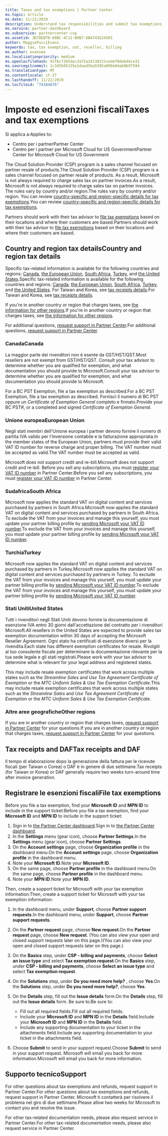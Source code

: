 ```yaml
---
title: Taxes and tax exemptions | Partner Center
ms.topic: article
ms.date: 11/21/2019
description: Understand tax responsibilities and submit tax exemptions for your CSP sales.
ms.service: partner-dashboard
ms.subservice: partnercenter-csp
ms.assetid: 3D78EB70-68BC-4C12-B9B7-DB4743E24501
author: MaggiePucciEvans
keywords: tax, tax exemption, vat, reseller, billing
ms.author: evansma
ms.localizationpriority: medium
ms.openlocfilehash: 91f6c7265dec3a72a24130221cedef8de6d4ce31
ms.sourcegitcommit: 1c3d3b95135e1daad5ba5585a090e84ab0b97594
ms.translationtype: MT
ms.contentlocale: it-IT
ms.lasthandoff: 11/22/2019
ms.locfileid: "74384876"
---
```

# <a name="taxes-and-tax-exemptions"></a><span data-ttu-id="53622-104">Imposte ed esenzioni fiscali</span><span class="sxs-lookup"><span data-stu-id="53622-104">Taxes and tax exemptions</span></span>

<span data-ttu-id="53622-105">Si applica a:</span><span class="sxs-lookup"><span data-stu-id="53622-105">Applies to:</span></span>

- <span data-ttu-id="53622-106">Centro per i partner</span><span class="sxs-lookup"><span data-stu-id="53622-106">Partner Center</span></span>
- <span data-ttu-id="53622-107">Centro per i partner per Microsoft Cloud for US Government</span><span class="sxs-lookup"><span data-stu-id="53622-107">Partner Center for Microsoft Cloud for US Government</span></span>

<span data-ttu-id="53622-108">The Cloud Solution Provider (CSP) program is a sales channel focused on partner resale of products.</span><span class="sxs-lookup"><span data-stu-id="53622-108">The Cloud Solution Provider (CSP) program is a sales channel focused on partner resale of products.</span></span> <span data-ttu-id="53622-109">As a result, Microsoft is not always required to charge sales tax on partner invoices.</span><span class="sxs-lookup"><span data-stu-id="53622-109">As a result, Microsoft is not always required to charge sales tax on partner invoices.</span></span> <span data-ttu-id="53622-110">The rules vary by country and/or region.</span><span class="sxs-lookup"><span data-stu-id="53622-110">The rules vary by country and/or region.</span></span> <span data-ttu-id="53622-111">You can review [country-specific and region-specific details for tax exemptions](#country-and-region-tax-details).</span><span class="sxs-lookup"><span data-stu-id="53622-111">You can review [country-specific and region-specific details for tax exemptions](#country-and-region-tax-details).</span></span>

<span data-ttu-id="53622-112">Partners should work with their tax advisor to [file tax exemptions](#file-tax-exemptions) based on their locations and where their customers are based.</span><span class="sxs-lookup"><span data-stu-id="53622-112">Partners should work with their tax advisor to [file tax exemptions](#file-tax-exemptions) based on their locations and where their customers are based.</span></span>

## <a name="country-and-region-tax-details"></a><span data-ttu-id="53622-113">Country and region tax details</span><span class="sxs-lookup"><span data-stu-id="53622-113">Country and region tax details</span></span>

<span data-ttu-id="53622-114">Specific tax-related information is available for the following countries and regions: [Canada](#canada), [the European Union](#european-union), [South Africa](#south-africa), [Turkey](#turkey), and [the United States](#united-states).</span><span class="sxs-lookup"><span data-stu-id="53622-114">Specific tax-related information is available for the following countries and regions: [Canada](#canada), [the European Union](#european-union), [South Africa](#south-africa), [Turkey](#turkey), and [the United States](#united-states).</span></span> <span data-ttu-id="53622-115">For Taiwan and Korea, see [tax receipts details](#tax-receipts-and-daf).</span><span class="sxs-lookup"><span data-stu-id="53622-115">For Taiwan and Korea, see [tax receipts details](#tax-receipts-and-daf).</span></span>

<span data-ttu-id="53622-116">If you're in another country or region that charges taxes, see [the information for other regions](#other-regions).</span><span class="sxs-lookup"><span data-stu-id="53622-116">If you're in another country or region that charges taxes, see [the information for other regions](#other-regions).</span></span>

<span data-ttu-id="53622-117">For additional questions, [request support in Partner Center](#support).</span><span class="sxs-lookup"><span data-stu-id="53622-117">For additional questions, [request support in Partner Center](#support).</span></span>

### <a name="canada"></a><span data-ttu-id="53622-118">Canada</span><span class="sxs-lookup"><span data-stu-id="53622-118">Canada</span></span>

<span data-ttu-id="53622-119">La maggior parte dei rivenditori non è esente da GST/HST/QST.</span><span class="sxs-lookup"><span data-stu-id="53622-119">Most resellers are not exempt from GST/HST/QST.</span></span> <span data-ttu-id="53622-120">Consult your tax advisor to determine whether you are qualified for exemption, and what documentation you should provide to Microsoft.</span><span class="sxs-lookup"><span data-stu-id="53622-120">Consult your tax advisor to determine whether you are qualified for exemption, and what documentation you should provide to Microsoft.</span></span>

<span data-ttu-id="53622-121">For a BC PST Exemption, file a tax exemption as described.</span><span class="sxs-lookup"><span data-stu-id="53622-121">For a BC PST Exemption, file a tax exemption as described.</span></span> <span data-ttu-id="53622-122">Fornisci il numero di BC PST oppure un *Certificate of Exemption General* completo e firmato.</span><span class="sxs-lookup"><span data-stu-id="53622-122">Provide your BC PST#, or a completed and signed *Certificate of Exemption General*.</span></span>

### <a name="european-union"></a><span data-ttu-id="53622-123">Unione europea</span><span class="sxs-lookup"><span data-stu-id="53622-123">European Union</span></span>

<span data-ttu-id="53622-124">Negli stati membri dell'Unione europea i partner devono fornire il numero di partita IVA valido per l'inversione contabile e la fatturazione appropriata.</span><span class="sxs-lookup"><span data-stu-id="53622-124">In the member states of the European Union, partners must provide their valid VAT ID number for reverse charge and proper billing.</span></span> <span data-ttu-id="53622-125">The VAT number must be accepted as valid.</span><span class="sxs-lookup"><span data-stu-id="53622-125">The VAT number must be accepted as valid.</span></span>

<span data-ttu-id="53622-126">Microsoft does not support credit and re-bill.</span><span class="sxs-lookup"><span data-stu-id="53622-126">Microsoft does not support credit and re-bill.</span></span> <span data-ttu-id="53622-127">Before you sell any subscriptions, you must [register your VAT ID number](organization-tax-info.md) in Partner Center.</span><span class="sxs-lookup"><span data-stu-id="53622-127">Before you sell any subscriptions, you must [register your VAT ID number](organization-tax-info.md) in Partner Center.</span></span>

### <a name="south-africa"></a><span data-ttu-id="53622-128">Sudafrica</span><span class="sxs-lookup"><span data-stu-id="53622-128">South Africa</span></span>

<span data-ttu-id="53622-129">Microsoft now applies the standard VAT on digital content and services purchased by partners in South Africa.</span><span class="sxs-lookup"><span data-stu-id="53622-129">Microsoft now applies the standard VAT on digital content and services purchased by partners in South Africa.</span></span> <span data-ttu-id="53622-130">To exclude the VAT from your invoices and manage this yourself, you must update your partner billing profile by [sending Microsoft your VAT ID number](organization-tax-info.md).</span><span class="sxs-lookup"><span data-stu-id="53622-130">To exclude the VAT from your invoices and manage this yourself, you must update your partner billing profile by [sending Microsoft your VAT ID number](organization-tax-info.md).</span></span>

### <a name="turkey"></a><span data-ttu-id="53622-131">Turchia</span><span class="sxs-lookup"><span data-stu-id="53622-131">Turkey</span></span>

<span data-ttu-id="53622-132">Microsoft now applies the standard VAT on digital content and services purchased by partners in Turkey.</span><span class="sxs-lookup"><span data-stu-id="53622-132">Microsoft now applies the standard VAT on digital content and services purchased by partners in Turkey.</span></span> <span data-ttu-id="53622-133">To exclude the VAT from your invoices and manage this yourself, you must update your partner billing profile by [sending Microsoft your VAT ID number](organization-tax-info.md).</span><span class="sxs-lookup"><span data-stu-id="53622-133">To exclude the VAT from your invoices and manage this yourself, you must update your partner billing profile by [sending Microsoft your VAT ID number](organization-tax-info.md).</span></span>

### <a name="united-states"></a><span data-ttu-id="53622-134">Stati Uniti</span><span class="sxs-lookup"><span data-stu-id="53622-134">United States</span></span>

<span data-ttu-id="53622-135">Tutti i rivenditori negli Stati Uniti devono fornire la documentazione di esenzione IVA entro 30 giorni dall'accettazione del contratto per i rivenditori Microsoft.</span><span class="sxs-lookup"><span data-stu-id="53622-135">All resellers in the United States are expected to provide sales tax exemption documentation within 30 days of accepting the Microsoft Reseller Agreement.</span></span> <span data-ttu-id="53622-136">Ogni stato ha certificati di esenzione diversi per la rivendita.</span><span class="sxs-lookup"><span data-stu-id="53622-136">Each state has different exemption certificates for resale.</span></span> <span data-ttu-id="53622-137">Rivolgiti al tuo consulente fiscale per determinare la documentazione rilevante per la tua sede legale e gli stati registrati.</span><span class="sxs-lookup"><span data-stu-id="53622-137">Please work with your tax advisor to determine what is relevant for your legal address and registered states.</span></span>

<span data-ttu-id="53622-138">This may include resale exemption certificates that work across multiple states such as the *Streamline Sales* and *Use Tax Agreement Certificate of Exemption* or the *MTC Uniform Sales & Use Tax Exemption Certificate*.</span><span class="sxs-lookup"><span data-stu-id="53622-138">This may include resale exemption certificates that work across multiple states such as the *Streamline Sales* and *Use Tax Agreement Certificate of Exemption* or the *MTC Uniform Sales & Use Tax Exemption Certificate*.</span></span>

### <a name="other-regions"></a><span data-ttu-id="53622-139">Altre aree geografiche</span><span class="sxs-lookup"><span data-stu-id="53622-139">Other regions</span></span>

<span data-ttu-id="53622-140">If you are in another country or region that charges taxes, [request support in Partner Center](#support) for your questions.</span><span class="sxs-lookup"><span data-stu-id="53622-140">If you are in another country or region that charges taxes, [request support in Partner Center](#support) for your questions.</span></span>

## <a name="tax-receipts-and-daf"></a><span data-ttu-id="53622-141">Tax receipts and DAF</span><span class="sxs-lookup"><span data-stu-id="53622-141">Tax receipts and DAF</span></span>

<span data-ttu-id="53622-142">Il tempo di elaborazione dopo la generazione della fattura per le ricevute fiscali (per Taiwan o Corea) o DAF è in genere di due settimane.</span><span class="sxs-lookup"><span data-stu-id="53622-142">Tax receipts (for Taiwan or Korea) or DAF generally require two weeks turn-around time after invoice generation.</span></span>

## <a name="file-tax-exemptions"></a><span data-ttu-id="53622-143">Registrare le esenzioni fiscali</span><span class="sxs-lookup"><span data-stu-id="53622-143">File tax exemptions</span></span>

<span data-ttu-id="53622-144">Before you file a tax exemption, find your **Microsoft ID** and **MPN ID** to include in the support ticket:</span><span class="sxs-lookup"><span data-stu-id="53622-144">Before you file a tax exemption, find your **Microsoft ID** and **MPN ID** to include in the support ticket:</span></span>

1. <span data-ttu-id="53622-145">Sign in to [the Partner Center dashboard](https://partner.microsoft.com/dashboard/).</span><span class="sxs-lookup"><span data-stu-id="53622-145">Sign in to [the Partner Center dashboard](https://partner.microsoft.com/dashboard/).</span></span>
2. <span data-ttu-id="53622-146">In the **Settings** menu (gear icon), choose **Partner Settings**.</span><span class="sxs-lookup"><span data-stu-id="53622-146">In the **Settings** menu (gear icon), choose **Partner Settings**.</span></span>
3. <span data-ttu-id="53622-147">On the **Account settings** page, choose **Organization profile** in the dashboard menu.</span><span class="sxs-lookup"><span data-stu-id="53622-147">On the **Account settings** page, choose **Organization profile** in the dashboard menu.</span></span>
4. <span data-ttu-id="53622-148">Note your **Microsoft ID**.</span><span class="sxs-lookup"><span data-stu-id="53622-148">Note your **Microsoft ID**.</span></span>
5. <span data-ttu-id="53622-149">On the same page, choose **Partner profile** in the dashboard menu.</span><span class="sxs-lookup"><span data-stu-id="53622-149">On the same page, choose **Partner profile** in the dashboard menu.</span></span>
6. <span data-ttu-id="53622-150">Note your **MPN ID**.</span><span class="sxs-lookup"><span data-stu-id="53622-150">Note your **MPN ID**.</span></span>

<span data-ttu-id="53622-151">Then, create a support ticket for Microsoft with your tax exemption information:</span><span class="sxs-lookup"><span data-stu-id="53622-151">Then, create a support ticket for Microsoft with your tax exemption information:</span></span>

1. <span data-ttu-id="53622-152">In the dashboard menu, under **Support**, choose **Partner support requests**.</span><span class="sxs-lookup"><span data-stu-id="53622-152">In the dashboard menu, under **Support**, choose **Partner support requests**.</span></span>
2. <span data-ttu-id="53622-153">On the **Partner request** page, choose **New request**.</span><span class="sxs-lookup"><span data-stu-id="53622-153">On the **Partner request** page, choose **New request**.</span></span> <span data-ttu-id="53622-154">(You can also view your open and closed support requests later on this page.)</span><span class="sxs-lookup"><span data-stu-id="53622-154">(You can also view your open and closed support requests later on this page.)</span></span>
3. <span data-ttu-id="53622-155">On the **Basics** step, under **CSP - billing and payments**, choose **Select an issue type** and select **Tax exemption request**.</span><span class="sxs-lookup"><span data-stu-id="53622-155">On the **Basics** step, under **CSP - billing and payments**, choose **Select an issue type** and select **Tax exemption request**.</span></span>
4. <span data-ttu-id="53622-156">On the **Solutions** step, under **Do you need more help?** , choose **Yes**.</span><span class="sxs-lookup"><span data-stu-id="53622-156">On the **Solutions** step, under **Do you need more help?**, choose **Yes**.</span></span>
5. <span data-ttu-id="53622-157">On the **Details** step, fill out the **Issue details** form.</span><span class="sxs-lookup"><span data-stu-id="53622-157">On the **Details** step, fill out the **Issue details** form.</span></span> <span data-ttu-id="53622-158">Be sure to:</span><span class="sxs-lookup"><span data-stu-id="53622-158">Be sure to:</span></span>

    - <span data-ttu-id="53622-159">Fill out all required fields.</span><span class="sxs-lookup"><span data-stu-id="53622-159">Fill out all required fields.</span></span>
    - <span data-ttu-id="53622-160">Include your **Microsoft ID** and **MPN ID** in the **Details** field.</span><span class="sxs-lookup"><span data-stu-id="53622-160">Include your **Microsoft ID** and **MPN ID** in the **Details** field.</span></span>
    - <span data-ttu-id="53622-161">Include any supporting documentation to your ticket in the attachments field.</span><span class="sxs-lookup"><span data-stu-id="53622-161">Include any supporting documentation to your ticket in the attachments field.</span></span>

6. <span data-ttu-id="53622-162">Choose **Submit** to send in your support request.</span><span class="sxs-lookup"><span data-stu-id="53622-162">Choose **Submit** to send in your support request.</span></span> <span data-ttu-id="53622-163">Microsoft will email you back for more information.</span><span class="sxs-lookup"><span data-stu-id="53622-163">Microsoft will email you back for more information.</span></span>

## <a name="support"></a><span data-ttu-id="53622-164">Supporto tecnico</span><span class="sxs-lookup"><span data-stu-id="53622-164">Support</span></span>

<span data-ttu-id="53622-165">For other questions about tax exemptions and refunds, request support in Partner Center.</span><span class="sxs-lookup"><span data-stu-id="53622-165">For other questions about tax exemptions and refunds, request support in Partner Center.</span></span> <span data-ttu-id="53622-166">Microsoft ti contatterà per risolvere il problema nel giro di due settimane.</span><span class="sxs-lookup"><span data-stu-id="53622-166">Please allow two weeks for Microsoft to contact you and resolve the issue.</span></span>

<span data-ttu-id="53622-167">For other tax-related documentation needs, please also request service in Partner Center.</span><span class="sxs-lookup"><span data-stu-id="53622-167">For other tax-related documentation needs, please also request service in Partner Center.</span></span>
